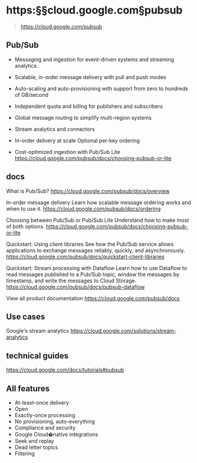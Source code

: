 # https:§§cloud.google.com§pubsub
> https://cloud.google.com/pubsub


## Pub/Sub

- Messaging and ingestion for event-driven systems and streaming analytics. 
- Scalable, in-order message delivery with pull and push modes 
- Auto-scaling and auto-provisioning with support from zero to hundreds of GB/second 
- Independent quota and billing for publishers and subscribers 
- Global message routing to simplify multi-region systems

- Stream analytics and connectors
- In-order delivery at scale Optional per-key ordering 
- Cost-optimized ingestion with Pub/Sub Lite
https://cloud.google.com/pubsub/docs/choosing-pubsub-or-lite


## docs

What is Pub/Sub?
https://cloud.google.com/pubsub/docs/overview

In-order message delivery Learn how scalable message
ordering works and when to use it.
https://cloud.google.com/pubsub/docs/ordering
 
Choosing between Pub/Sub or Pub/Sub Lite Understand how to make most
of both options.
https://cloud.google.com/pubsub/docs/choosing-pubsub-or-lite
 
Quickstart: Using client libraries See how the Pub/Sub service
allows applications to exchange messages reliably,
quickly, and asynchronously.
https://cloud.google.com/pubsub/docs/quickstart-client-libraries

Quickstart: Stream processing with Dataflow
Learn how to use Dataflow to
read messages published to a Pub/Sub topic, window the messages by timestamp, and write the messages to Cloud
Storage.
https://cloud.google.com/pubsub/docs/pubsub-dataflow


View all product documentation
https://cloud.google.com/pubsub/docs

 
 
## Use cases

Google's stream analytics
https://cloud.google.com/solutions/stream-analytics

## technical guides
https://cloud.google.com/docs/tutorials#pubsub


## All features

- At-least-once delivery
- Open
- Exactly-once processing
- No provisioning, auto-everything
- Compliance and security
- Google Cloud�native integrations
- Seek and replay
- Dead letter topics
- Filtering
